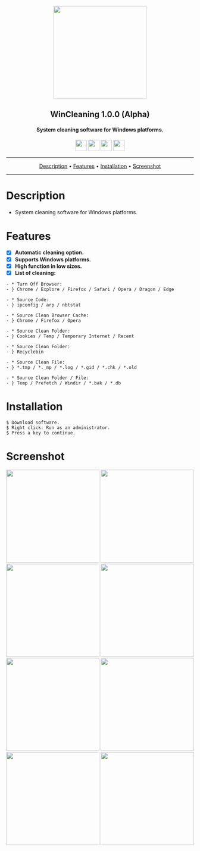<p align="center"><a href="https://turkhackteam.org"><img src="https://raw.githubusercontent.com/TheDarkRoot/PNGStore/master/Personal/Banner.png" width="250"></a></p>
<h2 align="center"><b>WinCleaning 1.0.0 (Alpha)</b></h2>
<h4 align="center">System cleaning software for Windows platforms.</h4>
</p>
<p align="center"><a href="center"><a href="https://t.me/TDarkRoot"><img src="https://raw.githubusercontent.com/TheDarkRoot/PNGStore/master/Personal/Telegram.png" width="30"></a>     <a href="center"><a href="https://instagram.com/TheDarkRoot"><img src="https://raw.githubusercontent.com/TheDarkRoot/PNGStore/master/Personal/Instagram.png" width="30"></a>     <a href="center"><a href="https://twitter.com/TDarkRoot"><img src="https://raw.githubusercontent.com/TheDarkRoot/PNGStore/master/Personal/Twitter.png" width="30"></a>     <a href="https://github.com/TheDarkRoot"><img src="https://raw.githubusercontent.com/TheDarkRoot/PNGStore/master/Personal/Github.png" width="30"></a></p>
</p>
<hr>
<p align="center"><a href="#Description">Description</a> &bull; <a href="#Features">Features</a> &bull; <a href="#Installation">Installation</a> &bull; <a href="#Screenshot">Screenshot</a></p>
<hr>


# Description
- System cleaning software for Windows platforms.

# Features
- [x] **Automatic cleaning option.**
- [x] **Supports Windows platforms.**
- [x] **High function in low sizes.**
- [x] **List of cleaning:**
```
- * Turn Off Browser:
- } Chrome / Explore / Firefox / Safari / Opera / Dragon / Edge

- * Source Code:
- } ipconfig / arp / nbtstat

- * Source Clean Browser Cache:
- } Chrome / Firefox / Opera

- * Source Clean Folder:
- } Cookies / Temp / Temporary Internet / Recent

- * Source Clean Folder:
- } Recyclebin

- * Source Clean File:
- } *.tmp / *._mp / *.log / *.gid / *.chk / *.old

- * Source Clean Folder / File:
- } Temp / Prefetch / Windir / *.bak / *.db
``` 
# Installation
```
$ Download software.
$ Right click: Run as an administrator.
$ Press a key to continue.
```
# Screenshot

[<img src="https://raw.githubusercontent.com/TheDarkRoot/PNGStore/master/Personal/Screenshots/WinCleaning%2001.png" width=250>](https://raw.githubusercontent.com/TheDarkRoot/PNGStore/master/Personal/Screenshots/WinCleaning%2001.png)
[<img src="https://raw.githubusercontent.com/TheDarkRoot/PNGStore/master/Personal/Screenshots/WinCleaning%2002.png" width=250>](https://raw.githubusercontent.com/TheDarkRoot/PNGStore/master/Personal/Screenshots/WinCleaning%2002.png)
[<img src="https://raw.githubusercontent.com/TheDarkRoot/PNGStore/master/Personal/Screenshots/WinCleaning%2003.png" width=250>](https://raw.githubusercontent.com/TheDarkRoot/PNGStore/master/Personal/Screenshots/WinCleaning%2003.png)
[<img src="https://raw.githubusercontent.com/TheDarkRoot/PNGStore/master/Personal/Screenshots/WinCleaning%2004.png" width=250>](https://raw.githubusercontent.com/TheDarkRoot/PNGStore/master/Personal/Screenshots/WinCleaning%2004.png)
[<img src="https://raw.githubusercontent.com/TheDarkRoot/PNGStore/master/Personal/Screenshots/WinCleaning%2005.png" width=250>](https://raw.githubusercontent.com/TheDarkRoot/PNGStore/master/Personal/Screenshots/WinCleaning%2005.png)
[<img src="https://raw.githubusercontent.com/TheDarkRoot/PNGStore/master/Personal/Screenshots/WinCleaning%2006.png" width=250>](https://raw.githubusercontent.com/TheDarkRoot/PNGStore/master/Personal/Screenshots/WinCleaning%2006.png)
[<img src="https://raw.githubusercontent.com/TheDarkRoot/PNGStore/master/Personal/Screenshots/WinCleaning%2007.png" width=250>](https://raw.githubusercontent.com/TheDarkRoot/PNGStore/master/Personal/Screenshots/WinCleaning%2007.png)
[<img src="https://raw.githubusercontent.com/TheDarkRoot/PNGStore/master/Personal/Screenshots/WinCleaning%2008.png" width=250>](https://raw.githubusercontent.com/TheDarkRoot/PNGStore/master/Personal/Screenshots/WinCleaning%2008.png)
